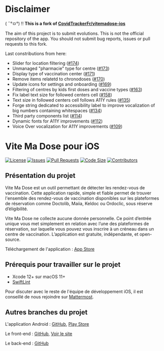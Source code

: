 Disclaimer
==========

( ˶°ㅁ°) !! **This is a fork of [CovidTrackerFr/vitemadose-ios](https://github.com/CovidTrackerFr/vitemadose-ios)**

The aim of this project is to submit evolutions.
This is not the official repository of the app.
You should not submit bug reports, issues or pull requests to this fork.

Last constributions from here:
- Slider for location filtering ([#174](https://github.com/CovidTrackerFr/vitemadose-ios/pull/174))
- Unmanaged "pharmacie" type for centre ([#173](https://github.com/CovidTrackerFr/vitemadose-ios/pull/173))
- Display type of vaccination center ([#171](https://github.com/CovidTrackerFr/vitemadose-ios/pull/171))
- Remove items relatetd to chronodoses ([#170](https://github.com/CovidTrackerFr/vitemadose-ios/pull/170))
- Update icons for settings and onboarding ([#169](https://github.com/CovidTrackerFr/vitemadose-ios/pull/169))
- Filtering of centres by kids first doses and vaccine types ([#163](https://github.com/CovidTrackerFr/vitemadose-ios/pull/163))
- Fix label text size for followed centers cell ([#158](https://github.com/CovidTrackerFr/vitemadose-ios/pull/158))
- Text size in followed centers cell follows A11Y rules ([#135](https://github.com/CovidTrackerFr/vitemadose-ios/pull/135))
- Forge string dedicated to accessibility label to improve vocalization of big numbers containing whitespaces ([#134](https://github.com/CovidTrackerFr/vitemadose-ios/pull/134))
- Third party components list ([#114](https://github.com/CovidTrackerFr/vitemadose-ios/pull/114))
- Dynamic fonts for A11Y improvements ([#112](https://github.com/CovidTrackerFr/vitemadose-ios/pull/112))
- Voice Over vocalization for A11Y improvements ([#109](https://github.com/CovidTrackerFr/vitemadose-ios/pull/109))

# Vite Ma Dose pour iOS

[![License](https://img.shields.io/github/license/CovidTrackerFr/vitemadose-ios)](LICENSE)
[![Issues](https://img.shields.io/github/issues/CovidTrackerFr/vitemadose-ios)]()
[![Pull Requests](https://img.shields.io/github/issues-pr/CovidTrackerFr/vitemadose-ios)]()
[![Code Size](https://img.shields.io/github/languages/code-size/CovidTrackerFr/vitemadose-ios)]()
[![Contributors](https://img.shields.io/github/contributors/CovidTrackerFr/vitemadose-ios)]()

## Présentation du projet

Vite Ma Dose est un outil permettant de détecter les rendez-vous de vaccination. Cette application rapide, simple et fiable permet de trouver l'ensemble des rendez-vous de vaccination disponibles sur les plateformes de réservation comme Doctolib, Maiia, Keldoc ou Ordoclic, sous réserve d’éligibilité.

Vite Ma Dose ne collecte aucune donnée personnelle. Ce point d’entrée unique vous met simplement en relation avec l’une des plateformes de réservation, sur laquelle vous pouvez vous inscrire à un créneau dans un centre de vaccination. L’application est gratuite, indépendante, et open-source.

Téléchargement de l'application : [App Store](https://apps.apple.com/fr/app/vite-ma-dose/id1563630754)

## Prérequis pour travailler sur le projet

- Xcode 12+ sur macOS 11+
- [SwiftLint](https://github.com/realm/SwiftLint)

Pour discuter avec le reste de l'équipe de développement iOS, il est conseillé de nous rejoindre sur [Mattermost](https://mattermost.covidtracker.fr/covidtracker/channels/dev-ios).

## Autres branches du projet

L'application Android : [GitHub](https://github.com/CovidTrackerFr/vitemadose-android), [Play Store](https://play.google.com/store/apps/details?id=com.cvtracker.vmd2)

Le front-end : [GitHub](https://github.com/CovidTrackerFr/vitemadose-front), [Voir le site](https://vitemadose.covidtracker.fr)

Le back-end : [GitHub](https://github.com/CovidTrackerFr/vitemadose)
